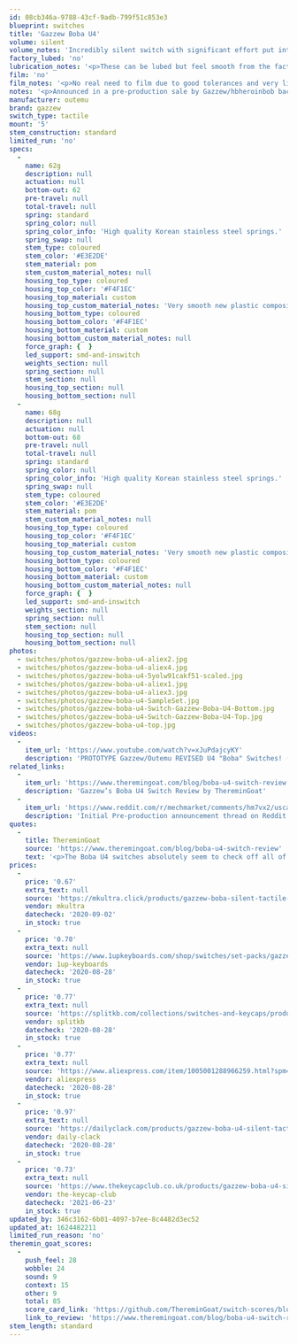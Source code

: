 ```yaml
---
id: 08cb346a-9788-43cf-9adb-799f51c853e3
blueprint: switches
title: 'Gazzew Boba U4'
volume: silent
volume_notes: 'Incredibly silent switch with significant effort put into reducing noise.'
factory_lubed: 'no'
lubrication_notes: '<p>These can be lubed but feel smooth from the factory due to the new plastic composition of the housings.</p>'
film: 'no'
film_notes: '<p>No real need to film due to good tolerances and very little wobble stem.</p>'
notes: '<p>Announced in a pre-production sale by Gazzew/hbheroinbob back in July 2020. This is the first switch with the &#8220;Gazzew&#8221; switch nameplate.</p><p>They&#8217;re the result of years of tweaking, research and community feedback by Gazzew/hbheroinbob and Outemu.</p>'
manufacturer: outemu
brand: gazzew
switch_type: tactile
mount: '5'
stem_construction: standard
limited_run: 'no'
specs:
  -
    name: 62g
    description: null
    actuation: null
    bottom-out: 62
    pre-travel: null
    total-travel: null
    spring: standard
    spring_color: null
    spring_color_info: 'High quality Korean stainless steel springs.'
    spring_swap: null
    stem_type: coloured
    stem_color: '#E3E2DE'
    stem_material: pom
    stem_custom_material_notes: null
    housing_top_type: coloured
    housing_top_color: '#F4F1EC'
    housing_top_material: custom
    housing_top_custom_material_notes: 'Very smooth new plastic composition - softer than Nylon PA66.'
    housing_bottom_type: coloured
    housing_bottom_color: '#F4F1EC'
    housing_bottom_material: custom
    housing_bottom_custom_material_notes: null
    force_graph: {  }
    led_support: smd-and-inswitch
    weights_section: null
    spring_section: null
    stem_section: null
    housing_top_section: null
    housing_bottom_section: null
  -
    name: 68g
    description: null
    actuation: null
    bottom-out: 68
    pre-travel: null
    total-travel: null
    spring: standard
    spring_color: null
    spring_color_info: 'High quality Korean stainless steel springs.'
    spring_swap: null
    stem_type: coloured
    stem_color: '#E3E2DE'
    stem_material: pom
    stem_custom_material_notes: null
    housing_top_type: coloured
    housing_top_color: '#F4F1EC'
    housing_top_material: custom
    housing_top_custom_material_notes: 'Very smooth new plastic composition - softer than Nylon PA66.'
    housing_bottom_type: coloured
    housing_bottom_color: '#F4F1EC'
    housing_bottom_material: custom
    housing_bottom_custom_material_notes: null
    force_graph: {  }
    led_support: smd-and-inswitch
    weights_section: null
    spring_section: null
    stem_section: null
    housing_top_section: null
    housing_bottom_section: null
photos:
  - switches/photos/gazzew-boba-u4-aliex2.jpg
  - switches/photos/gazzew-boba-u4-aliex4.jpg
  - switches/photos/gazzew-boba-u4-5yolw91cakf51-scaled.jpg
  - switches/photos/gazzew-boba-u4-aliex1.jpg
  - switches/photos/gazzew-boba-u4-aliex3.jpg
  - switches/photos/gazzew-boba-u4-SampleSet.jpg
  - switches/photos/gazzew-boba-u4-Switch-Gazzew-Boba-U4-Bottom.jpg
  - switches/photos/gazzew-boba-u4-Switch-Gazzew-Boba-U4-Top.jpg
  - switches/photos/gazzew-boba-u4-top.jpg
videos:
  -
    item_url: 'https://www.youtube.com/watch?v=xJuPdajcyKY'
    description: 'PROTOTYPE Gazzew/Outemu REVISED U4 "Boba" Switches! (Overview/Sound Tests) by Toufusoup'
related_links:
  -
    item_url: 'https://www.theremingoat.com/blog/boba-u4-switch-review'
    description: 'Gazzew’s Boba U4 Switch Review by ThereminGoat'
  -
    item_url: 'https://www.reddit.com/r/mechmarket/comments/hm7vx2/uscah_preproduction_sale_gazzew_boba_u4_switches/'
    description: 'Initial Pre-production announcement thread on Reddit'
quotes:
  -
    title: ThereminGoat
    source: 'https://www.theremingoat.com/blog/boba-u4-switch-review'
    text: '<p>The Boba U4 switches absolutely seem to check off all of the major boxes. The stroke is decently smooth, free of variation from scratch, and doesn’t have any weird catches pre or post tactile event. The bottoming out is solid but not overly strong compared to the rest of the downstroke force. Hell, even the topping out has a great feeling to it.</p><p>I can’t honestly speak highly enough about the wobble in regards to these switches. Both the stem and the top housing wobble are skirting the lines of perfection.</p><p>These switches really do justice to the ‘silent’ descriptor in ‘silent tactiles’.</p>'
prices:
  -
    price: '0.67'
    extra_text: null
    source: 'https://mkultra.click/products/gazzew-boba-silent-tactile-u4-switches'
    vendor: mkultra
    datecheck: '2020-09-02'
    in_stock: true
  -
    price: '0.70'
    extra_text: null
    source: 'https://www.1upkeyboards.com/shop/switches/set-packs/gazzew-boba-u4-silent-tactile-switches/'
    vendor: 1up-keyboards
    datecheck: '2020-08-28'
    in_stock: true
  -
    price: '0.77'
    extra_text: null
    source: 'https://splitkb.com/collections/switches-and-keycaps/products/gazzew-boba-u4-silent-tactile-switch?_pos=1&_sid=0b179a5cd&_ss=r&variant=32967100792909'
    vendor: splitkb
    datecheck: '2020-08-28'
    in_stock: true
  -
    price: '0.77'
    extra_text: null
    source: 'https://www.aliexpress.com/item/1005001288966259.html?spm=a2g0o.productlist.0.0.59928c41FJz9jx&algo_pvid=fa2532c5-164c-4bf2-9bd4-b8f5c68b010c&algo_expid=fa2532c5-164c-4bf2-9bd4-b8f5c68b010c-0&btsid=0b0a050115984590384018065e48b1&ws_ab_test=searchweb0_0,searchweb201602_,searchweb201603_'
    vendor: aliexpress
    datecheck: '2020-08-28'
    in_stock: true
  -
    price: '0.97'
    extra_text: null
    source: 'https://dailyclack.com/products/gazzew-boba-u4-silent-tactile-switches?_pos=1&_sid=ba96447a2&_ss=r'
    vendor: daily-clack
    datecheck: '2020-08-28'
    in_stock: true
  -
    price: '0.73'
    extra_text: null
    source: 'https://www.thekeycapclub.co.uk/products/gazzew-boba-u4-silent-tactile-switches?variant=40085699756230'
    vendor: the-keycap-club
    datecheck: '2021-06-23'
    in_stock: true
updated_by: 346c3162-6b01-4097-b7ee-8c4482d3ec52
updated_at: 1624482211
limited_run_reason: 'no'
theremin_goat_scores:
  -
    push_feel: 28
    wobble: 24
    sound: 9
    context: 15
    other: 9
    total: 85
    score_card_link: 'https://github.com/ThereminGoat/switch-scores/blob/master/Gazzew%20U4%20Boba%2068g%20Sample.pdf'
    link_to_review: 'https://www.theremingoat.com/blog/boba-u4-switch-review'
stem_length: standard
---
```


